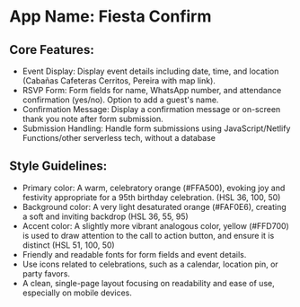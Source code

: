 # **App Name**: Fiesta Confirm

## Core Features:

- Event Display: Display event details including date, time, and location (Cabañas Cafeteras Cerritos, Pereira with map link).
- RSVP Form: Form fields for name, WhatsApp number, and attendance confirmation (yes/no). Option to add a guest's name.
- Confirmation Message: Display a confirmation message or on-screen thank you note after form submission.
- Submission Handling: Handle form submissions using JavaScript/Netlify Functions/other serverless tech, without a database

## Style Guidelines:

- Primary color: A warm, celebratory orange (#FFA500), evoking joy and festivity appropriate for a 95th birthday celebration. (HSL 36, 100, 50)
- Background color: A very light desaturated orange (#FAF0E6), creating a soft and inviting backdrop (HSL 36, 55, 95)
- Accent color: A slightly more vibrant analogous color, yellow (#FFD700) is used to draw attention to the call to action button, and ensure it is distinct (HSL 51, 100, 50)
- Friendly and readable fonts for form fields and event details.
- Use icons related to celebrations, such as a calendar, location pin, or party favors.
- A clean, single-page layout focusing on readability and ease of use, especially on mobile devices.